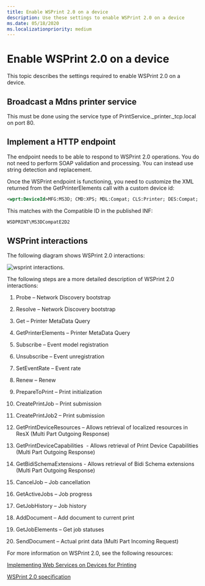 ```yaml
---
title: Enable WSPrint 2.0 on a device
description: Use these settings to enable WSPrint 2.0 on a device
ms.date: 05/18/2020
ms.localizationpriority: medium
---
```


# Enable WSPrint 2.0 on a device

This topic describes the settings required to enable WSPrint 2.0 on a device.

## Broadcast a Mdns printer service

This must be done using the service type of PrintService.\_printer.\_tcp.local on port 80.

## Implement a HTTP endpoint

The endpoint needs to be able to respond to WSPrint 2.0 operations. You do not need to perform SOAP validation and processing. You can instead use string detection and replacement.

Once the WSPrint endpoint is functioning, you need to customize the XML returned from the GetPrinterElements call with a custom device id:

```xml
<wprt:DeviceId>MFG:MS3D; CMD:XPS; MDL:Compat; CLS:Printer; DES:Compat; CID:MS3DWSD</wprt:DeviceId>
```

This matches with the Compatible ID in the published INF:

```xml
WSDPRINT\MS3DCompatE2D2
```

## WSPrint interactions

The following diagram shows WSPrint 2.0 interactions:

![wsprint interactions.](images/wsprint-interactions.png)

The following steps are a more detailed description of WSPrint 2.0 interactions:

1. Probe – Network Discovery bootstrap

1. Resolve – Network Discovery bootstrap

1. Get – Printer MetaData Query

1. GetPrinterElements – Printer MetaData Query

1. Subscribe – Event model registration

1. Unsubscribe – Event unregistration

1. SetEventRate – Event rate

1. Renew – Renew

1. PrepareToPrint – Print initialization

1. CreatePrintJob – Print submission

1. CreatePrintJob2 – Print submission

1. GetPrintDeviceResources – Allows retrieval of localized resources in ResX (Multi Part Outgoing Response)

1. GetPrintDeviceCapabilities  - Allows retrieval of Print Device Capabilities (Multi Part Outgoing Response)

1. GetBidiSchemaExtensions - Allows retrieval of Bidi Schema extensions (Multi Part Outgoing Response)

1. CancelJob – Job cancellation

1. GetActiveJobs – Job progress

1. GetJobHistory – Job history

1. AddDocument – Add document to current print

1. GetJobElements – Get job statuses

1. SendDocument – Actual print data (Multi Part Incoming Request)

For more information on WSPrint 2.0, see the following resources:

[Implementing Web Services on Devices for Printing](/windows-hardware/design/whitepapers/implementing-web-services-on-devices-for-printing)

[WSPrint 2.0 specification](/windows-hardware/design/whitepapers/implementing-web-services-on-devices-for-printing#file-downloads)
